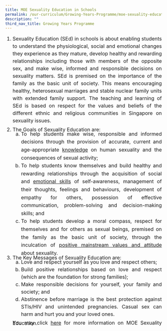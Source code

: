```yaml
---
title: MOE Sexuality Education in Schools
permalink: /our-curriculum/Growing-Years-Programme/moe-sexuality-education-in-schools/
description: ""
third_nav_title: Growing Years Programme
---
```

<ol>
	<li style="line-height:1.5; text-align:justify; font-size:16px">Sexuality Education (SEd) in schools is about enabling students to understand the physiological, social and emotional changes they experience as they mature, develop healthy and rewarding relationships including those with members of the opposite sex, and make wise, informed and responsible decisions on sexuality matters. SEd is premised on the importance of the family as the basic unit of society. This means encouraging healthy, heterosexual marriages and stable nuclear family units with extended family support. The teaching and learning of SEd is based on respect for the values and beliefs of the different ethnic and religious communities in Singapore on sexuality issues.</li><br>
<li style="line-height:0.1; text-align:justify ; font-size:16px">The Goals of Sexuality Education are:
	<ol style="list-style:lower-alpha;">
	<li style="line-height:1.6; text-align:justify ; font-size:16px">To help students make wise, responsible and informed decisions through the provision of accurate, current and age-appropriate <u>knowledge</u> on human sexuality and the consequences of sexual activity;</li>
		<li style="line-height:1.6; text-align:justify; font-size:16px">To help students know themselves and build healthy and rewarding relationships through the acquisition of social and <u>emotional skills</u> of self-awareness, management of their thoughts, feelings and behaviours, development of empathy for others, possession of effective communication, problem-solving and decision-making skills; and</li>
<li style="line-height:1.6; text-align:justify; font-size:16px">To help students develop a moral compass, respect for themselves and for others as sexual beings, premised on the family as the basic unit of society, through the inculcation of <u>positive mainstream values and attitude</u> about sexuality.</li>
	</ol><br>
</li>
	<li style="line-height:0.1; text-align:justify; font-size:16px">The Key Messages of Sexuality Education are:   
<ol style="list-style:lower-alpha; font-size:16px">
	<li style="line-height:1.5; text-align:justify; font-size:16px">Love and respect yourself as you love and respect others;</li>  
	<li style="line-height:1.5; text-align:justify; font-size:16px">Build positive relationships based on love and respect (which are the foundation for strong families);</li>
<li style="line-height:1.5; text-align:justify; font-size:16px">Make responsible decisions for yourself, your family and society; and</li>   
<li style="line-height:1.5; text-align:justify; font-size:16px">Abstinence before marriage is the best protection against STIs/HIV and unintended pregnancies. Casual sex can harm and hurt you and your loved ones.</li></ol>

<p>You may click&nbsp;<a href="https://www.moe.gov.sg/education-in-sg/our-programmes/sexuality-education" target="_blank">here</a>&nbsp;for more information on MOE Sexuality Education.</p></li></ol>